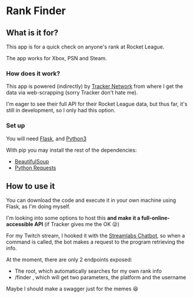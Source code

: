 # Rank Finder 

## What is it for?
This app is for a quick check on anyone's rank at Rocket League.

The app works for Xbox, PSN and Steam.


### How does it work?

This app is powered (indirectly) by [Tracker Network](https://tracker.gg/) from where I get the data via web-scrapping (sorry Tracker don't hate me).

I'm eager to see their full API for their Rocket League data, but thus far, it's still in development, so I only had this option.


### Set up
You will need [Flask](https://flask.palletsprojects.com/en/1.1.x/installation/), and [Python3](https://www.python.org/downloads/)

With pip you may install the rest of the dependencies:

- [BeautifulSoup](https://www.crummy.com/software/BeautifulSoup/bs4/doc/)
- [Python Requests](https://requests.readthedocs.io/en/master/)

## How to use it
You can download the code and execute it in your own machine using Flask, as I'm doing myself.

I'm looking into some options to host this **and make it a full-online-accessible API** (if Tracker gives me the OK 😜)

For my Twitch stream, I hooked it with the [Streamlabs Chatbot](https://streamlabs.com/chatbot?l=es-ES), 
so when a command is called, the bot makes a request to the program retrieving the info.

At the moment, there are only 2 endpoints exposed:

- The root, which automatically searches for my own rank info
- /finder , which will get two parameters, the platform and the username

Maybe I should make a swagger just for the memes 😆
